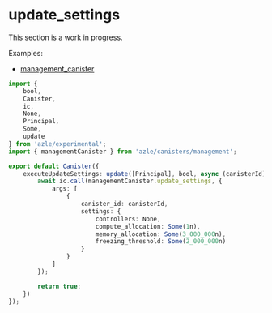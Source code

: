 # update_settings

This section is a work in progress.

Examples:

- [management_canister](https://github.com/demergent-labs/azle/tree/main/examples/management_canister)

```typescript
import {
    bool,
    Canister,
    ic,
    None,
    Principal,
    Some,
    update
} from 'azle/experimental';
import { managementCanister } from 'azle/canisters/management';

export default Canister({
    executeUpdateSettings: update([Principal], bool, async (canisterId) => {
        await ic.call(managementCanister.update_settings, {
            args: [
                {
                    canister_id: canisterId,
                    settings: {
                        controllers: None,
                        compute_allocation: Some(1n),
                        memory_allocation: Some(3_000_000n),
                        freezing_threshold: Some(2_000_000n)
                    }
                }
            ]
        });

        return true;
    })
});
```
